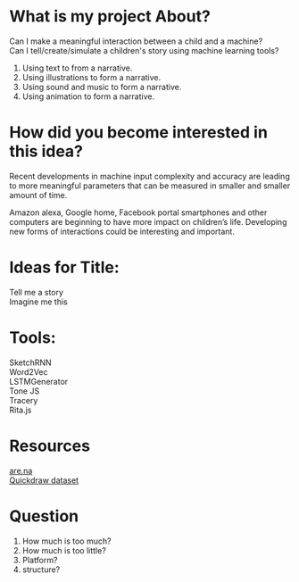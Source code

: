 # What is my project About?

Can I make a meaningful interaction between a child and a machine? \
Can I tell/create/simulate a children's story using machine learning tools? 

1. Using text to from a narrative. 
2. Using illustrations to form a narrative. 
3. Using sound and music to form a narrative. 
4. Using animation to form a narrative. 

# How did you become interested in this idea?
Recent developments in machine input complexity and accuracy are leading to more meaningful parameters that can be measured in smaller and smaller amount of time.  

Amazon alexa, Google home, Facebook portal smartphones and other computers are beginning to have more impact on children’s life. Developing new forms of interactions could be interesting and important. 

# Ideas for Title:
Tell me a story \
Imagine me this 

# Tools:
SketchRNN \
Word2Vec \
LSTMGenerator \
Tone JS \
Tracery \
Rita.js 

# Resources

[are.na](https://www.are.na/itay-niv/tell-me-a-story-mctz38_fpi0) \
[Quickdraw dataset](https://quickdraw.withgoogle.com/data/jacket)

# Question

1. How much is too much?
2. How much is too little?
3. Platform?
4. structure?

